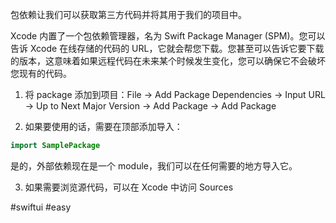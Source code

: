 包依赖让我们可以获取第三方代码并将其用于我们的项目中。

Xcode 内置了一个包依赖管理器，名为 Swift Package Manager (SPM)。您可以告诉 Xcode 在线存储的代码的 URL，它就会帮您下载。您甚至可以告诉它要下载的版本，这意味着如果远程代码在未来某个时候发生变化，您可以确保它不会破坏您现有的代码。

1. 将 package 添加到项目：File → Add Package Dependencies → Input URL → Up to Next Major Version → Add Package → Add Package

2. 如果要使用的话，需要在顶部添加导入：

```swift
import SamplePackage
```

是的，外部依赖现在是一个 module，我们可以在任何需要的地方导入它。

3. 如果需要浏览源代码，可以在 Xcode 中访问 Sources

#swiftui #easy 